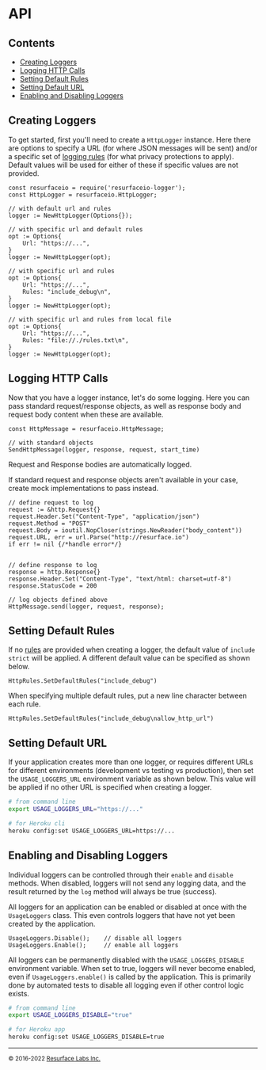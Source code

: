 # API

## Contents

<ul>
<li><a href="#creating_loggers">Creating Loggers</a></li>
<li><a href="#logging_http">Logging HTTP Calls</a></li>
<li><a href="#setting_default_rules">Setting Default Rules</a></li>
<li><a href="#setting_default_url">Setting Default URL</a></li>
<li><a href="#enabling_and_disabling_loggers">Enabling and Disabling Loggers</a></li>
</ul>

<a name="creating_loggers"/>

## Creating Loggers

To get started, first you'll need to create a `HttpLogger` instance. Here there are options to specify a URL (for where JSON
messages will be sent) and/or a specific set of <a href="https://resurface.io/rules.html">logging rules</a> (for what privacy
protections to apply). Default values will be used for either of these if specific values are not provided.

```golang
const resurfaceio = require('resurfaceio-logger');
const HttpLogger = resurfaceio.HttpLogger;

// with default url and rules
logger := NewHttpLogger(Options{});

// with specific url and default rules
opt := Options{
    Url: "https://...",
}
logger := NewHttpLogger(opt);

// with specific url and rules
opt := Options{
    Url: "https://...",
    Rules: "include_debug\n",
}
logger := NewHttpLogger(opt);

// with specific url and rules from local file
opt := Options{
    Url: "https://...",
    Rules: "file://./rules.txt\n",
}
logger := NewHttpLogger(opt);
```

<a name="logging_http"/>

## Logging HTTP Calls

Now that you have a logger instance, let's do some logging. Here you can pass standard request/response objects, as well
as response body and request body content when these are available.

```golang
const HttpMessage = resurfaceio.HttpMessage;

// with standard objects
SendHttpMessage(logger, response, request, start_time)
```

Request and Response bodies are automatically logged.

If standard request and response objects aren't available in your case, create mock implementations to pass instead.

```golang
// define request to log
request := &http.Request{}
request.Header.Set("Content-Type", "application/json")
request.Method = "POST"
request.Body = ioutil.NopCloser(strings.NewReader("body_content"))
request.URL, err = url.Parse("http://resurface.io")
if err != nil {/*handle error*/}


// define response to log
response = http.Response{}
response.Header.Set("Content-Type", "text/html: charset=utf-8")
response.StatusCode = 200

// log objects defined above
HttpMessage.send(logger, request, response);
```

<a name="setting_default_rules"/>

## Setting Default Rules

If no <a href="https://resurface.io/rules.html">rules</a> are provided when creating a logger, the default value of
`include strict` will be applied. A different default value can be specified as shown below.

```golang
HttpRules.SetDefaultRules("include_debug")
```

When specifying multiple default rules, put a new line character between each rule.

```golang
HttpRules.SetDefaultRules("include_debug\nallow_http_url")
```

<a name="setting_default_url"/>

## Setting Default URL

If your application creates more than one logger, or requires different URLs for different environments (development vs
testing vs production), then set the `USAGE_LOGGERS_URL` environment variable as shown below. This value will be applied if no
other URL is specified when creating a logger.

```bash
# from command line
export USAGE_LOGGERS_URL="https://..."

# for Heroku cli
heroku config:set USAGE_LOGGERS_URL=https://...
```

<a name="enabling_and_disabling_loggers"/>

## Enabling and Disabling Loggers

Individual loggers can be controlled through their `enable` and `disable` methods. When disabled, loggers will
not send any logging data, and the result returned by the `log` method will always be true (success).

All loggers for an application can be enabled or disabled at once with the `UsageLoggers` class. This even controls
loggers that have not yet been created by the application.

```golang
UsageLoggers.Disable();    // disable all loggers
UsageLoggers.Enable();     // enable all loggers
```

All loggers can be permanently disabled with the `USAGE_LOGGERS_DISABLE` environment variable. When set to true,
loggers will never become enabled, even if `UsageLoggers.enable()` is called by the application. This is primarily
done by automated tests to disable all logging even if other control logic exists.

```bash
# from command line
export USAGE_LOGGERS_DISABLE="true"

# for Heroku app
heroku config:set USAGE_LOGGERS_DISABLE=true
```

---

<small>&copy; 2016-2022 <a href="https://resurface.io">Resurface Labs Inc.</a></small>
